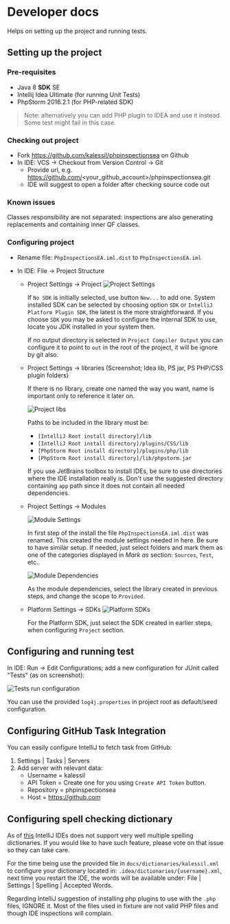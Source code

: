 # Developer docs
Helps on setting up the project and running tests.

## Setting up the project

### Pre-requisites

- Java 8 **SDK** SE
- Intellij Idea Ultimate (for running Unit Tests)
- PhpStorm 2016.2.1 (for PHP-related SDK)

> Note: alternatively you can add PHP plugin to IDEA and use it instead. Some test might fail in this case.

### Checking out project

- Fork https://github.com/kalessil/phpinspectionsea on Github
- In IDE: VCS -> Checkout from Version Control -> Git
  - Provide url, e.g. https://github.com/<your_github_account>/phpinspectionsea.git
  - IDE will suggest to open a folder after checking source code out

### Known issues

Classes responsibility are not separated: inspections are also generating replacements and containing inner QF classes.

### Configuring project

- Rename file: `PhpInspectionsEA.iml.dist` to `PhpInspectionsEA.iml`

- In IDE: File -> Project Structure
  - Project Settings -> Project
    ![Project Settings](images/project-settings.png)

    If `No SDK` is initially selected, use button `New...` to add one. System installed SDK can be selected
    by choosing option `SDK` or `IntelliJ Platform Plugin SDK`, the latest is the more straightforward. If
    you choose `SDK` you may be asked to configure the internal SDK to use, locate you JDK installed in your
    system then.

    If no output directory is selected in `Project Compiler Output` you can configure it to point to `out` in
    the root of the project, it will be ignore by git also.

  - Project Settings -> libraries (Screenshot; Idea lib, PS jar, PS PHP/CSS plugin folders)

    If there is no library, create one named the way you want, name is important only to reference it later on.

    ![Project libs](images/libraries.png)

    Paths to be included in the library must be:
    - `[IntelliJ Root install directory]/lib`
    - `[IntelliJ Root install directory]/plugins/CSS/lib`
    - `[PhpStorm Root install directory]/plugins/php/lib`
    - `[PhpStorm Root install directory]/lib/phpstorm.jar`

    If you use JetBrains toolbox to install IDEs, be sure to use directories where the IDE installation really is.
    Don't use the suggested directory containing `app` path since it does not contain all needed dependencies.

  - Project Settings -> Modules

    ![Module Settings](images/module-settings.png)

    In first step of the install the file `PhpInspectionsEA.iml.dist` was renamed. This created the module
    settings needed in here. Be sure to have similar setup. If needed, just select folders and mark them as
    one of the categories displayed in *Mark as* section: `Sources`, `Test`, etc..

    ![Module Dependencies](images/module-settings-deps.png)

    As the module dependencies, select the library created in previous steps, and change the scope to `Provided`.

  - Platform Settings -> SDKs
    ![Platform SDKs](images/sdks.png)

    For the Platform SDK, just select the SDK created in earlier steps, when configuring `Project` section.

## Configuring and running test

In IDE: Run -> Edit Configurations; add a new configuration for JUnit called "Tests" (as on screenshot):

![Tests run configuration](images/test-run-configuration.png)

You can use the provided `log4j.properties` in project root as default/seed configuration.

## Configuring GitHub Task Integration

You can easily configure IntelliJ to fetch task from GitHub:

1. Settings | Tasks | Servers
2. Add server with relevant data:
    * Username = kalessil
    * API Token = Create one for you using `Create API Token` button.
    * Repository = phpinspectionsea
    * Host = https://github.com

## Configuring spell checking dictionary

As of [this](https://youtrack.jetbrains.com/issue/IDEA-121886) IntelliJ IDEs does not support very well multiple spelling
dictionaries. If you would like to have such feature, please vote on that issue so they can take care.

For the time being use the provided file in `docs/dictionaries/kalessil.xml` to configure your dictionary located in:
`.idea/dictionaries/{username}.xml`, next time you restart the IDE, the words will be available under:
File | Settings | Spelling | Accepted Words.

Regarding IntelliJ suggestion of installing php plugins to use with the `.php` files, IGNORE it. Most of the files used
in fixture are not valid PHP files and though IDE inspections will complain.
